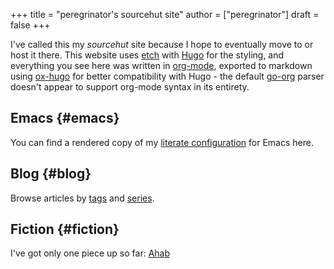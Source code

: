 +++
title = "peregrinator's sourcehut site"
author = ["peregrinator"]
draft = false
+++

I've called this my _sourcehut_ site because I hope to eventually move
to or host it there. This website uses [etch](https://github.com/LukasJoswiak/etch) with [Hugo](https://gohugo.io) for the styling,
and everything you see here was written in [org-mode](https:orgmode.org), exported to
markdown using [ox-hugo](https://github.com/kaushalmodi/ox-hugo) for better compatibility with Hugo - the
default [go-org](https://github.com/niklasfasching/go-org) parser doesn't appear to support org-mode syntax in its
entirety.


## Emacs {#emacs}

You can find a rendered copy of my [literate configuration](emacs/emacs-literate-configuration) for Emacs
here.


## Blog {#blog}

Browse articles by [tags](tags/) and [series](series/).


## Fiction {#fiction}

I've got only one piece up so far: [Ahab](/fiction/ahab)
